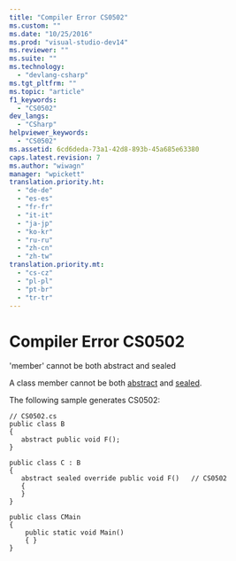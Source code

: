 ```yaml
---
title: "Compiler Error CS0502"
ms.custom: ""
ms.date: "10/25/2016"
ms.prod: "visual-studio-dev14"
ms.reviewer: ""
ms.suite: ""
ms.technology: 
  - "devlang-csharp"
ms.tgt_pltfrm: ""
ms.topic: "article"
f1_keywords: 
  - "CS0502"
dev_langs: 
  - "CSharp"
helpviewer_keywords: 
  - "CS0502"
ms.assetid: 6cd6deda-73a1-42d8-893b-45a685e63380
caps.latest.revision: 7
ms.author: "wiwagn"
manager: "wpickett"
translation.priority.ht: 
  - "de-de"
  - "es-es"
  - "fr-fr"
  - "it-it"
  - "ja-jp"
  - "ko-kr"
  - "ru-ru"
  - "zh-cn"
  - "zh-tw"
translation.priority.mt: 
  - "cs-cz"
  - "pl-pl"
  - "pt-br"
  - "tr-tr"
---
```

# Compiler Error CS0502
'member' cannot be both abstract and sealed  
  
 A class member cannot be both [abstract](../Topic/abstract%20\(C%23%20Reference\).md) and [sealed](../Topic/sealed%20\(C%23%20Reference\).md).  
  
 The following sample generates CS0502:  
  
```  
// CS0502.cs  
public class B  
{  
   abstract public void F();  
}  
  
public class C : B  
{  
   abstract sealed override public void F()   // CS0502  
   {  
   }  
}  
  
public class CMain  
{  
    public static void Main()  
    { }  
}  
```